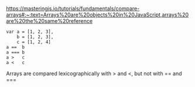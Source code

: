 https://masteringjs.io/tutorials/fundamentals/compare-arrays#:~:text=Arrays%20are%20objects%20in%20JavaScript,arrays%20are%20the%20same%20reference
```
var a = [1, 2, 3],
    b = [1, 2, 3],
    c = [1, 2, 4]
a ==  b
a === b
a >   c
a <   c
```
Arrays are compared lexicographically with > and <, but not with == and ===
